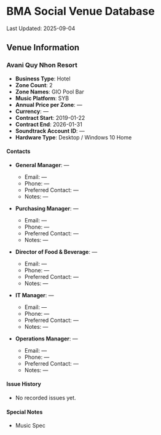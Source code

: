 # BMA Social Venue Database

Last Updated: 2025-09-04

## Venue Information

### Avani Quy Nhon Resort
- **Business Type**: Hotel
- **Zone Count**: 2
- **Zone Names**: GIO Pool Bar
- **Music Platform**: SYB
- **Annual Price per Zone**: —
- **Currency**: —
- **Contract Start**: 2019-01-22
- **Contract End**: 2026-01-31
- **Soundtrack Account ID**: —
- **Hardware Type**: Desktop / Windows 10 Home

#### Contacts
- **General Manager**: —
  - Email: —
  - Phone: —
  - Preferred Contact: —
  - Notes: —

- **Purchasing Manager**: —
  - Email: —
  - Phone: —
  - Preferred Contact: —
  - Notes: —

- **Director of Food & Beverage**: —
  - Email: —
  - Phone: —
  - Preferred Contact: —
  - Notes: —

- **IT Manager**: —
  - Email: —
  - Phone: —
  - Preferred Contact: —
  - Notes: —

- **Operations Manager**: —
  - Email: —
  - Phone: —
  - Preferred Contact: —
  - Notes: —

#### Issue History
- No recorded issues yet.

#### Special Notes
- Music Spec
